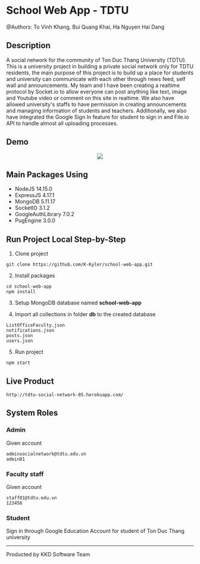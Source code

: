 # School Web App - TDTU
@Authors:
To Vinh Khang, Bui Quang Khai, Ha Nguyen Hai Dang

## Description
A social network for the community of Ton Duc Thang University (TDTU). This is a university project in building a private social network only for TDTU residents, the main purpose of this project is to build up a place for students and university can communicate with each other through news feed, self wall and announcements. My team and I have been creating a realtime protocol by Socket.io to allow everyone can post anything like text, image and Youtube video or comment on this site in realtime. We also have allowed university's staffs to have permission in creating announcements and managing information of students and teachers. Additionally, we also have integrated the Google Sign In feature for student to sign in and File.io API to handle almost all uploading processes.

## Demo
<p align="center">
  <img src="public/images/tdtu.gif" />
</p>

## Main Packages Using
- NodeJS 14.15.0
- ExpressJS 4.17.1
- MongoDB 5.11.17
- SocketIO 3.1.2
- GoogleAuthLibrary 7.0.2
- PugEngine 3.0.0

## Run Project Local Step-by-Step

1. Clone project

```
git clone https://github.com/K-Kyler/school-web-app.git
```

2. Install packages

```
cd school-web-app
npm install
```

3. Setup MongoDB database named **school-web-app**

4. Import all collections in folder **db** to the created database

```
ListOfficeFaculty.json
notifications.json
posts.json
users.json
```

5. Run project

```
npm start
```

## Live Product
```
http://tdtu-social-network-05.herokuapp.com/
```

## System Roles

### Admin

Given account

```
adminsocialnetwork@tdtu.edu.vn
admin01
```

### Faculty staff

Given account

```
staff01@tdtu.edu.vn
123456
```

### Student

Sign in through Google Education Account for student of Ton Duc Thang university

---

Producted by KKD Software Team
